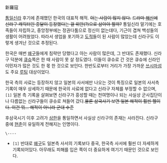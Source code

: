 新羅寇

[통일신라](%ED%86%B5%EC%9D%BC%EC%8B%A0%EB%9D%BC.md) 후기에 존재했던 한국의 대표적 해적.
<del>아는 사람이 많지 않다.</del> <del>드라마 [해신](%ED%95%B4%EC%8B%A0#s-3.md)에 신라구 캐릭터인
중달이 등장했다는 걸 위안(?)으로 삼아야 할까?</del> 통일신라 말기에는 호족들이 자립하고, 중앙정부에는 정권다툼으로 정신이 없는데다,
기근이 겹쳐 백성들의 생활이 어려웠었다. 따라서 생업을 포기하고 [도적](%EB%8F%84%EC%A0%81.md)들이 된 사람이
많았는데 신라구도 이렇게 생겨난 것으로 추정된다.

한국은 매번 [왜구](%EC%99%9C%EA%B5%AC.md)들에게 침략만 당했다고 아는 사람이 많은데, 그 반대도 존재했다. 신라구
덕분에 [큐슈](%ED%81%90%EC%8A%88.md)쪽은 한 때 사람이 못 살 정도였다. 이들이 큐슈로 간 것은 큐슈에 신라인
이민자가 많은 것도 한 몫 한 것으로 보인다. 한반도로부터 거리가 가장 가까운 [쓰시마섬](%EC%93%B0%EC%8B%9C%EB%A7%88%20%EC%84%AC.md)도 주요
[루팅](%EB%A3%A8%ED%8C%85.md) 대상이었다.

한국 측의 사료는 등장하지 않고 일본의 사서에만 나오는 것이 특징으로 일본의 사서측 기록이 매우 상세하기 때문에 한국의 사료에 없다고 신라구
자체를 부정할 수 없으며,`[1]` 일본 측 기록을 살펴보면 신라구가 흥성할 때는 천여명이나 되는 사실상 군사집단이나 다름없는 신라구들이
큐슈로 쳐들어 갔다.<del>물론 삼국사기 보면 일본 해적이 훨씬 헬이다. 이건 뭐... 해적이 아니라 군대 수준</del>

후삼국시기 이후 고려가 [삼한](%EC%82%BC%ED%95%9C.md)을 통일하면서 사실상 신라구의 존재는 사라진다. 신라구 중에
[현춘](%ED%98%84%EC%B6%98.md)이 유일하게 전해지는 인명이다.

`\----`

  * `[1]` 반대로 [왜구](%EC%99%9C%EA%B5%AC.md)도 일본측 사서의 기록보다 중국, 한국측 사서에 훨씬 더 자세하게 기록되어있다. 아무래도 피해를 입은 쪽이 더 중요하게 여기기 때문인 것으로 보인다.

